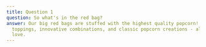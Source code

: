 ```yaml
---
title: Question 1
question: So what's in the red bag?
answer: Our big red bags are stuffed with the highest quality popcorn! Layered drizzled
  toppings, innovative combinations, and classic popcorn creations - all crafted with
  love.
---
```

